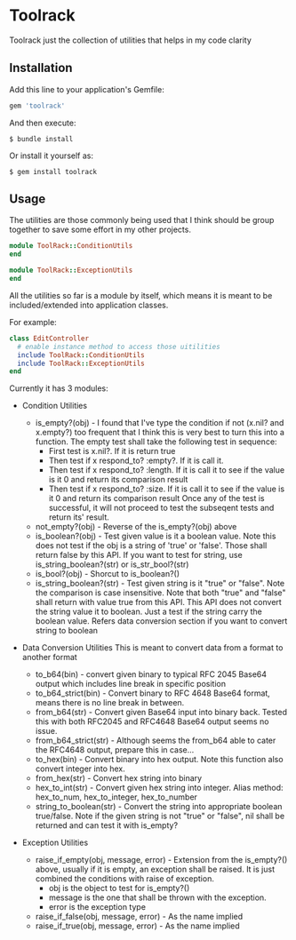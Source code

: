 # Toolrack

Toolrack just the collection of utilities that helps in my code clarity

## Installation

Add this line to your application's Gemfile:

```ruby
gem 'toolrack'
```

And then execute:

    $ bundle install

Or install it yourself as:

    $ gem install toolrack

## Usage

The utilities are those commonly being used that I think should be group together to save some effort in my other projects.

```ruby
module ToolRack::ConditionUtils
end
```

```ruby
module ToolRack::ExceptionUtils
end
```
 
All the utilities so far is a module by itself, which means it is meant to be included/extended into application classes.

For example:
```ruby
class EditController
  # enable instance method to access those uitilities
  include ToolRack::ConditionUtils
  include ToolRack::ExceptionUtils
end
```

Currently it has 3 modules:
* Condition Utilities
  * is\_empty?(obj) - I found that I've type the condition if not (x.nil? and x.empty?) too frequent that I think this is very best to turn this into a function. The empty test shall take the following test in sequence:
    * First test is x.nil?. If it is return true
    * Then test if x respond\_to? :empty?. If it is call it.
    * Then test if x respond\_to? :length. If it is call it to see if the value is it 0 and return its comparison result
    * Then test if x respond\_to? :size. If it is call it to see if the value is it 0 and return its comparison result
    Once any of the test is successful, it will not proceed to test the subseqent tests and return its' result.
  * not\_empty?(obj) - Reverse of the is\_empty?(obj) above
  * is\_boolean?(obj) - Test given value is it a boolean value. Note this does not test if the obj is a string of 'true' or 'false'. Those shall return false by this API. If you want to test for string, use is\_string\_boolean?(str) or is\_str\_bool?(str) 
  * is\_bool?(obj) - Shorcut to is\_boolean?()
  * is\_string\_boolean?(str) - Test given string is it "true" or "false". Note the comparison is case insensitive. Note that both "true" and "false" shall return with value true from this API. This API does not convert the string value it to boolean. Just a test if the string carry the boolean value. Refers data conversion section if you want to convert string to boolean


* Data Conversion Utilities
  This is meant to convert data from a format to another format
  * to\_b64(bin) - convert given binary to typical RFC 2045 Base64 output which includes line break in specific position
  * to\_b64\_strict(bin) - Convert binary to RFC 4648 Base64 format, means there is no line break in between.
  * from\_b64(str) - Convert given Base64 input into binary back. Tested this with both RFC2045 and RFC4648 Base64 output seems no issue.
  * from\_b64\_strict(str) - Although seems the from\_b64 able to cater the RFC4648 output, prepare this in case...
  * to\_hex(bin) - Convert binary into hex output. Note this function also convert integer into hex.
  * from\_hex(str) - Convert hex string into binary
  * hex\_to\_int(str) - Convert given hex string into integer. Alias method: hex\_to\_num, hex\_to\_integer, hex\_to\_number 
  * string\_to\_boolean(str) - Convert the string into appropriate boolean true/false. Note if the given string is not "true" or "false", nil shall be returned and can test it with is\_empty? 


* Exception Utilities
  * raise\_if\_empty(obj, message, error) - Extension from the is\_empty?() above, usually if it is empty, an exception shall be raised. It is just combined the conditions with raise of exception. 
    * obj is the object to test for is\_empty?()
    * message is the one that shall be thrown with the exception. 
    * error is the exception type 
  * raise\_if\_false(obj, message, error) - As the name implied
  * raise\_if\_true(obj, message, error) -  As the name implied


 


